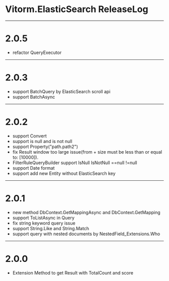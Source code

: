 ﻿# Vitorm.ElasticSearch ReleaseLog

-----------------------
# 2.0.5
- refactor QueryExecutor

-----------------------
# 2.0.3
- support BatchQuery by ElasticSearch scroll api
- support BatchAsync

-----------------------
# 2.0.2
- support Convert
- support is null and is not null
- support Property<T>("path.path2")
- fix Result window too large issue(from + size must be less than or equal to: [10000]).
- FilterRuleQueryBuilder support IsNull IsNotNull ==null !=null
- support Date format
- support add new Entity without ElasticSearch  key


-----------------------
# 2.0.1

- new method DbContext.GetMappingAsync and DbContext.GetMapping
- support ToListAsync in Query
- fix string keyword query issue
- support String.Like and String.Match
- support query with nested documents by NestedField_Extensions.Who


-----------------------
# 2.0.0

 - Extension Method to get Result with TotalCount and score


